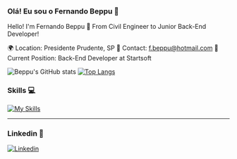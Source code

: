 ### Olá! Eu sou o Fernando Beppu 🤙

Hello! I'm Fernando Beppu 🤙
From Civil Engineer to Junior Back-End Developer!

🌍 Location: Presidente Prudente, SP
📧 Contact: f.beppu@hotmail.com
💼 Current Position: Back-End Developer at Startsoft

![Beppu's GitHub stats](https://github-readme-stats.vercel.app/api?username=feebeppu&show_icons=true&theme=dracula)
[![Top Langs](https://github-readme-stats.vercel.app/api/top-langs/?username=feebeppu)](https://github.com/anuraghazra/github-readme-stats)

### Skills 💻
[![My Skills](https://skillicons.dev/icons?i=nestjs,ts,js,postgres,docker,aws,kubernetes)](https://skillicons.dev)

<hr></hr>

### Linkedin 🔗

[![Linkedin](https://skillicons.dev/icons?i=linkedin)](https://www.linkedin.com/in/fernando-beppu-6b20a4199/)
